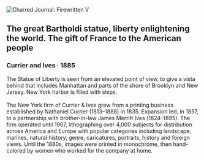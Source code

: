 <div class="artwork-of-the-day">
  <div class="container">
    <div class="img-wrapper">
      <img
        src="https://uploads6.wikiart.org/00239/images/currier-and-ives/main-image.jpg!Large.jpg"
        alt="Charred Journal: Firewritten V" />
    </div>
    <div class="artwork-detail">
      <div class="artwork-origin"> 
        <h2 class="artwork-name">The great Bartholdi statue, liberty enlightening the world. The gift of France to the American people</h2>
        <h3 class="artist">
          Currier and Ives
                    ·  1885
        </h3>
      </div>
      <p class="description">
        <span class="artwork-description-text ng-binding" ng-bind-html="viewModel.ArtworkOfTheDay.Description | unsafe">The Statue of Liberty is seen from an elevated point of view, to give a vista behind that includes Manhattan and parts of the shore of Brooklyn and New Jersey. New York harbor is filled with ships.<br><br>The New York firm of Currier &amp; Ives grew from a printing business established by Nathaniel Currier (1813–1888) in 1835. Expansion led, in 1857, to a partnership with brother-in-law James Merritt Ives (1824–1895). The firm operated until 1907, lithographing over 4,000 subjects for distribution across America and Europe with popular categories including landscape, marines, natural history, genre, caricatures, portraits, history and foreign views. Until the 1880s, images were printed in monochrome, then hand-colored by women who worked for the company at home.</span>
                        <div class="text-shadow-container" ng-show="showShadow" style=""></div>
      </p>
    </div>
  </div>

</div>
